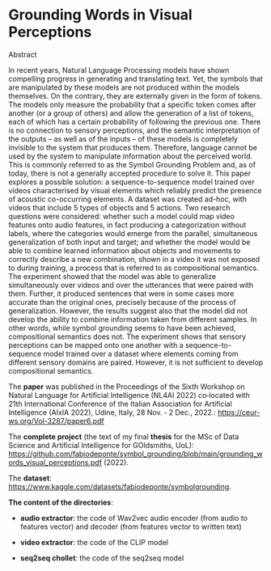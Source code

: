 # Grounding Words in Visual Perceptions

Abstract

In recent years, Natural Language Processing models have shown compelling progress in generating and translating text. Yet, the symbols that are manipulated by these models are not produced within the models themselves. On the contrary, they are externally given in the form of tokens. The models only measure the probability that a specific token comes after another (or a group of others) and allow the generation of a list of tokens, each of which has a certain probability of following the previous one. There is no connection to sensory perceptions, and the semantic interpretation of the outputs – as well as of the inputs – of these models is completely invisible to the system that produces them. Therefore, language cannot be used by the system to manipulate information about the perceived world. This is commonly referred to as the Symbol Grounding Problem and, as of today, there is not a generally accepted procedure to solve it. This paper explores a possible solution: a sequence-to-sequence model trained over videos characterised by visual elements which reliably predict the presence of acoustic co-occurring elements. A dataset was created ad-hoc, with videos that include 5 types of objects and 5 actions. Two research questions were considered: whether such a model could map video features onto audio features, in fact producing a categorization without labels, where the categories would emerge from the parallel, simultaneous generalization of both input and target; and whether the model would be able to combine learned information about objects and movements to correctly describe a new combination, shown in a video it was not exposed to during training, a process that is referred to as compositional semantics. The experiment showed that the model was able to generalize simultaneously over videos and over the utterances that were paired with them. Further, it produced sentences that were in some cases more accurate than the original ones, precisely because of the process of generalization. However, the results suggest also that the model did not develop the ability to combine information taken from different samples. In other words, while symbol grounding seems to have been achieved, compositional semantics does not. The experiment shows that sensory perceptions can be mapped onto one another with a sequence-to-sequence model trained over a dataset where elements coming from different sensory domains are paired. However, it is not sufficient to develop compositional semantics.


The **paper** was published in the Proceedings of the Sixth Workshop on Natural Language for Artificial Intelligence (NL4AI 2022) co‑located with 21th International Conference of the Italian Association for Artificial Intelligence (AIxIA 2022), Udine, Italy, 28 Nov. ‑ 2 Dec., 2022.: https://ceur-ws.org/Vol-3287/paper6.pdf


The **complete project** (the text of my final **thesis** for the MSc of Data Science and Artificial Intelligence for GOldsmiths, UoL): https://github.com/fabiodeponte/symbol_grounding/blob/main/grounding_words_visual_perceptions.pdf (2022).


The **dataset**: https://www.kaggle.com/datasets/fabiodeponte/symbolgrounding.



**The content of the directories**:

- **audio extractor**: the code of Wav2vec audio encoder (from audio to features vector) and decoder (from features vector to written text)

- **video extractor**: the code of the CLIP model

- **seq2seq chollet**: the code of the seq2seq model







